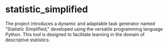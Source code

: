 # statistic_simplified
The project introduces a dynamic and adaptable task generator named "Statistic Simplified," developed using the versatile programming language Python. This tool is designed to facilitate learning in the domain of descriptive statistics.
